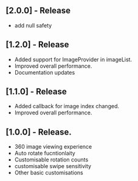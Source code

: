 ## [2.0.0] - Release 

* add null safety

## [1.2.0] - Release 

* Added support for ImageProvider in imageList.
* Improved overall performance.
* Documentation updates 

## [1.1.0] - Release 

* Added callback for image index changed.
* Improved overall performance.

## [1.0.0] - Release.

* 360 image viewing experience
* Auto rotate fucntionlaity
* Customisable rotation counts
* customisable swipe sensitivity
* Other basic customisations
